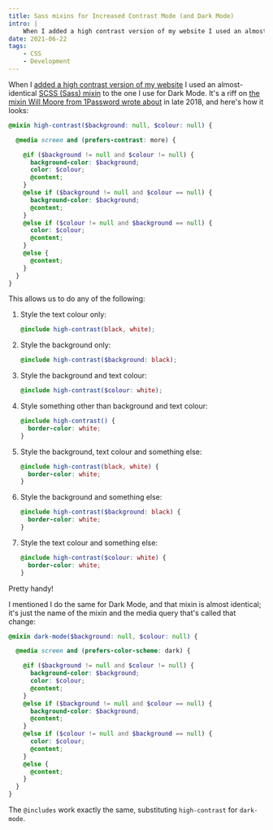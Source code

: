 ```yaml
---
title: Sass mixins for Increased Contrast Mode (and Dark Mode)
intro: |
    When I added a high contrast version of my website I used an almost-identical Sass mixin to the one I use for Dark Mode. Here's how it works.
date: 2021-06-22
tags:
    - CSS
    - Development
---
```


When I [added a high contrast version of my website](/blog/high-contrast-mode) I used an almost-identical [SCSS (Sass) mixin](https://sass-lang.com/documentation/at-rules/mixin) to the one I use for Dark Mode. It's a riff on [the mixin Will Moore from 1Password wrote about](https://blog.1password.com/from-dark-to-light-and-back-again/) in late 2018, and here's how it looks:
 
```scss
@mixin high-contrast($background: null, $colour: null) {

  @media screen and (prefers-contrast: more) {

    @if ($background != null and $colour != null) {
      background-color: $background;
      color: $colour;
      @content;
    }
    @else if ($background != null and $colour == null) {
      background-color: $background;
      @content;
    }
    @else if ($colour != null and $background == null) {
      color: $colour;
      @content;
    }
    @else {
      @content;
    }
  }
}
```

This allows us to do any of the following:

1. Style the text colour only:
    ```scss
    @include high-contrast(black, white);
    ```
2. Style the background only:
    ```scss
    @include high-contrast($background: black);
    ```
3. Style the background and text colour:
    ```scss
    @include high-contrast($colour: white);
    ```
4. Style something other than background and text colour:
    ```scss
    @include high-contrast() {
      border-color: white;
    }
    ```
5. Style the background, text colour and something else:
    ```scss
    @include high-contrast(black, white) {
      border-color: white;
    }
    ```
6. Style the background and something else:
    ```scss
    @include high-contrast($background: black) {
      border-color: white;
    }
    ```
7. Style the text colour and something else:
    ```scss
    @include high-contrast($colour: white) {
      border-color: white;
    }
    ```

Pretty handy!

I mentioned I do the same for Dark Mode, and that mixin is almost identical; it's just the name of the mixin and the media query that's called that change:

```scss
@mixin dark-mode($background: null, $colour: null) {

  @media screen and (prefers-color-scheme: dark) {

    @if ($background != null and $colour != null) {
      background-color: $background;
      color: $colour;
      @content;
    }
    @else if ($background != null and $colour == null) {
      background-color: $background;
      @content;
    }
    @else if ($colour != null and $background == null) {
      color: $colour;
      @content;
    }
    @else {
      @content;
    }
  }
}
```

The `@includes` work exactly the same, substituting `high-contrast` for `dark-mode`.
